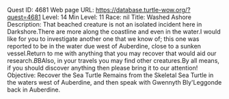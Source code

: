 Quest ID: 4681
Web page URL: https://database.turtle-wow.org/?quest=4681
Level: 14
Min Level: 11
Race: nil
Title: Washed Ashore
Description: That beached creature is not an isolated incident here in Darkshore.There are more along the coastline and even in the water.I would like for you to investigate another one that we know of; this one was reported to be in the water due west of Auberdine, close to a sunken vessel.Return to me with anything that you may recover that would aid our research.$B$BAlso, in your travels you may find other creatures.By all means, if you should discover anything then please bring it to our attention!
Objective: Recover the Sea Turtle Remains from the Skeletal Sea Turtle in the waters west of Auberdine, and then speak with Gwennyth Bly'Leggonde back in Auberdine.
